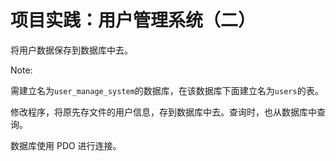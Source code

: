 # 项目实践：用户管理系统（二）

将用户数据保存到数据库中去。

Note:

需建立名为`user_manage_system`的数据库，在该数据库下面建立名为`users`的表。

修改程序，将原先存文件的用户信息，存到数据库中去。查询时，也从数据库中查询。

数据库使用 PDO 进行连接。


